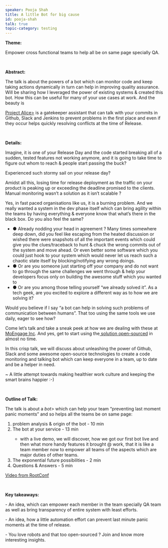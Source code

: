 ```yaml
---
speaker: Pooja Shah
title: A little Bot for big cause
id: pooja-shah
talk: true
topic-category: testing
---
```


<!--<a href="http://www.slideshare.net/Kevlin/the-error-of-our-ways">[Slides]</a>-->

<p><strong>Theme:</strong></p>
<p>Empower cross functional teams to help all be on same page specially QA.</p>
<p>&nbsp;</p>
<p><strong>Abstract:</strong></p>
<p>The talk is about the powers of a bot which can monitor code and keep taking actions dynamically in turn can help in improving quality assurance. Will be sharing how I leveraged the power of existing systems &amp; created this bot. How this can be useful for many of your use cases at work. And the beauty is</p>
<p><a  href="https://github.com/moengage/alice">Project Alice></a> is a gatekeeper assistant that can talk with your commits in Github, Slack and Jenkins to prevent problems in the first place and even if they occur helps quickly resolving conflicts at the time of Release.</p>
<p>&nbsp;</p>
<p><strong>Details:</strong></p>
<p>Imagine, it is one of your Release Day and the code started breaking all of a sudden, tested features not working anymore, and it is going to take time to figure out whom to reach &amp; people start passing the buck?</p>
<p>Experienced such stormy sail on your release day?</p>
<p>Amidst all this, losing time for release deployment as the traffic on your product is peaking up or exceeding the deadline promised to the clients. Manual monitoring wasn&rsquo;t a solution as it isn&rsquo;t scalable ?</p>
<p>Yes, in fast paced organisations like us, it is a burning problem. And we really wanted a system in the dev phase itself which can bring agility within the teams by having everything &amp; everyone know that what&rsquo;s there in the black box. Do you also feel the same?</p>
<ul>
<li>● Already nodding your head in agreement ? Many times somewhere deep down, did you feel like escaping from the heated discussion or wished there were snapshots of all the important events which could give you the clues/traceback to hunt &amp; chuck the wrong commits out of the system and move ahead. Or even better some software which you could just hook to your system which would never let us reach such a chaotic state itself by blocking/notifying any wrong doings.</li>
<li>● Or are you someone just starting off your company and do not want to go through the same challenges we went through &amp; help your developers focus only on building the awesome stuff which you wanted to</li>
<li>● Or are you among those telling yourself &ldquo;we already solved it&rdquo;. As a tech geek, are you excited to explore a different way as to how we are solving it?</li>
</ul>
<p>Would you believe if I say &ldquo;a bot can help in solving such problems of communication between humans&rdquo;. That too using the same tools we use daily, eager to see how?</p>
<p>Come let&rsquo;s talk and take a sneak peek at how we are dealing with these at<a  href="http://moengage.com/"> MoEngage Inc</a>. And yes, get to start using the<a  href="https://github.com/moengage/alice"> solution open-sourced</a> in almost no time.</p>
<p>In this crisp talk, we will discuss about unleashing the power of Github, Slack and some awesome open-source technologies to create a code monitoring and talking bot which can keep everyone in a team, up to date and be a helper in need.</p>
<p>~ A little attempt towards making healthier work culture and keeping the smart brains happier :-)</p>
<p>&nbsp;</p>
<p><strong>Outline of Talk:</strong></p>
<p>The talk is about a <em>bot></em> which can help your team &ldquo;preventing last moment panic moments&rdquo; and so helps all the teams be on same page:</p>
<ol>
<li>problem analysis &amp; origin of the bot - 10 min</li>
<li>The bot at your service - 13 min</li>
<ul>
<li>with a live demo, we will discover, how we got our first bot live and then what more handy features it brought @ work, that it is like a team member now to empower all teams of the aspects which are major duties of other teams.</li>
</ul>
<li>The exponential future possibilities - 2 min</li>
<li>Questions &amp; Answers - 5 min</li>
</ol>
<p><a  href="https://youtu.be/VrJgioOtX8c?t=1m27s">Video from RootConf</a></p>
<p>&nbsp;</p>
<p><strong>Key takeaways:</strong></p>
<p>- An idea, which can empower each member in the team specially QA team as well as bring transparency of entire system with least efforts.</p>
<p>- An idea, how a little automation effort can prevent last minute panic moments at the time of release. </p>
<p>- You love robots and that too open-sourced ? Join and know more interesting insights.</p>
